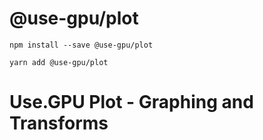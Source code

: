 # @use-gpu/plot

```
npm install --save @use-gpu/plot
```

```
yarn add @use-gpu/plot
```

# Use.GPU Plot - Graphing and Transforms


